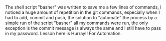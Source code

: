 The shell script "basher" was written to save me a few lines of commands, i noticed a huge amount of repetition in the git commands, especially when I had to add, commit and push, the solution to "automate" the process by a simple run of the script "basher" all my commands were run, the only exception is the commit message is always the same and I still have to pass in my password.
Lesson here is Hurray!! For Automation.

